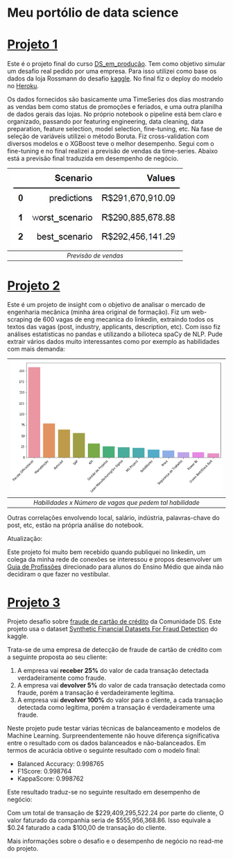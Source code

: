 # Meu portólio de data science

# [Projeto 1](https://github.com/marcellohro-hub/Rossman_challange)
Este é o projeto final do curso [DS_em_produção](https://datascienceemproducao.kpages.online/como-ser-um-data-scientist?ref=Q40443728O&gclid=CjwKCAiAnIT9BRAmEiwANaoE1eyf2FNWx6xBsxDHqL6oIiIMX4y0Vthvov9dqodrmUdyJc2XvnkZDBoCcxQQAvD_BwE). Tem como objetivo simular um desafio real pedido por uma empresa. Para isso utilizei como base os dados da loja Rossmann do desafio [kaggle](https://www.kaggle.com/c/rossmann-store-sales). No final fiz o deploy do modelo no [Heroku](https://rossmann1-model.herokuapp.com/).

Os dados fornecidos são basicamente uma TimeSeries dos dias mostrando as vendas bem como status de promoções e feriados, e uma outra planilha de dados gerais das lojas.
No próprio notebook o pipeline está bem claro e organizado, passando por featuring engineering, data cleaning, data preparation, feature selection, model selection, fine-tuning, etc. Na fase de seleção de variáveis utilizei o método Boruta. Fiz cross-validation com diversos modelos e o XGBoost teve o melhor desempenho. Segui com o fine-tuning e no final realizei a previsão de vendas da time-series. Abaixo está a previsão final traduzida em desempenho de negócio.

| ![](https://github.com/marcellohro-hub/Rossman_challange/blob/master/img/whole_scenario.JPG) | 
|:--:| 
| *Previsão de vendas* |

# [Projeto 2](https://github.com/marcellohro-hub/Linkedin_scraping-and-analysis)
Este é um projeto de insight com o objetivo de analisar o mercado de engenharia mecânica (minha área original de formação). Fiz um web-scraping de 600 vagas de eng mecanica do linkedin, extraindo todos os textos das vagas (post, industry, applicants, description, etc). Com isso fiz análises estatísticas no pandas e utilizando a bilioteca spaCy de NLP. Pude extrair vários dados muito interessantes como por exemplo as habilidades com mais demanda:
 
| ![](https://github.com/marcellohro-hub/Linkedin_scraping-and-analysis/blob/master/img/habilidades.png) | 
|:--:| 
| *Habilidades x Número de vagas que pedem tal habilidade* |

Outras correlações envolvendo local, salário, indústria, palavras-chave do post, etc, estão na própria análise do notebook.

Atualização:

Este projeto foi muito bem recebido quando publiquei no linkedin, um colega da minha rede de conexões se interessou e propos desenvolver um [Guia de Profissões](http://tudosobrecarreira.com.br/guiadeprofissoes/) direcionado para alunos do Ensino Médio que ainda não decidiram o que fazer no vestibular.

# [Projeto 3](https://github.com/marcellohro-hub/Fraud_detection)

Projeto desafio sobre [fraude de cartão de crédito](https://sejaumdatascientist.com/crie-uma-solucao-para-fraudes-em-transacoes-financeiras-usando-machine-learning/) da Comunidade DS. Este projeto usa o dataset [Synthetic Financial Datasets For Fraud Detection](https://www.kaggle.com/ntnu-testimon/paysim1) do kaggle.

Trata-se de uma empresa de detecção de fraude de cartão de crédito com a seguinte proposta ao seu cliente:

1. A empresa vai **receber 25%** do valor de cada transação detectada verdadeiramente como fraude.
2. A empresa vai **devolver 5%** do valor de cada transação detectada como fraude, porém a transação é verdadeiramente legítima.
3. A empresa vai **devolver 100%** do valor para o cliente, a cada transação detectada como legítima, porém a transação é verdadeiramente uma fraude.

Neste projeto pude testar várias técnicas de balanceamento e modelos de Machine Learning. Surpreendentemente não houve diferença significativa entre o resultado com os dados balanceados e não-balanceados. Em termos de acurácia obtive o seguinte resultado com o modelo final:

* Balanced Accuracy: 0.998765
* F1Score: 0.998764
* KappaScore: 0.998762

Este resultado traduz-se no seguinte resultado em desempenho de negócio:

Com um total de transação de $229,409,295,522.24 por parte do cliente, O valor faturado da companhia seria de $555,956,368.86. Isso equivale a $0.24 faturado a cada $100,00 de transação do cliente.

Mais informações sobre o desafio e o desempenho de negócio no read-me do projeto.
